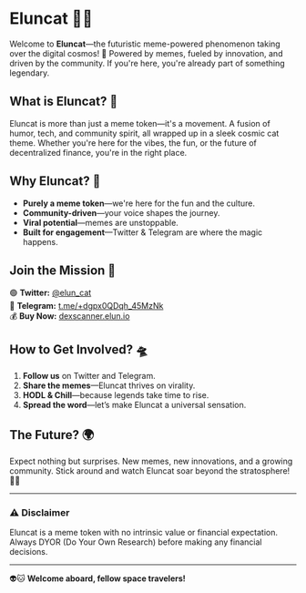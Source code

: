 # Eluncat 🚀🐱

Welcome to **Eluncat**—the futuristic meme-powered phenomenon taking over the digital cosmos! 🌌 Powered by memes, fueled by innovation, and driven by the community. If you're here, you're already part of something legendary.

## What is Eluncat? 🤔

Eluncat is more than just a meme token—it's a movement. A fusion of humor, tech, and community spirit, all wrapped up in a sleek cosmic cat theme. Whether you're here for the vibes, the fun, or the future of decentralized finance, you're in the right place.

## Why Eluncat? 🚀
- **Purely a meme token**—we're here for the fun and the culture.
- **Community-driven**—your voice shapes the journey.
- **Viral potential**—memes are unstoppable.
- **Built for engagement**—Twitter & Telegram are where the magic happens.

## Join the Mission 🌠

🟢 **Twitter:** [@elun_cat](https://twitter.com/elun_cat)  
🔵 **Telegram:** [t.me/+dgpx0QDqh_45MzNk](https://t.me/+dgpx0QDqh_45MzNk)  
💰 **Buy Now:** [dexscanner.elun.io](https://dexscanner.elun.io/)  

## How to Get Involved? 🛸

1. **Follow us** on Twitter and Telegram.
2. **Share the memes**—Eluncat thrives on virality.
3. **HODL & Chill**—because legends take time to rise.
4. **Spread the word**—let’s make Eluncat a universal sensation.

## The Future? 🌍

Expect nothing but surprises. New memes, new innovations, and a growing community. Stick around and watch Eluncat soar beyond the stratosphere! 🚀🐱

---

### ⚠️ Disclaimer
Eluncat is a meme token with no intrinsic value or financial expectation. Always DYOR (Do Your Own Research) before making any financial decisions.

---

👽🐱 **Welcome aboard, fellow space travelers!**

